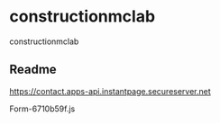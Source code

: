 # constructionmclab
constructionmclab

## Readme

https://contact.apps-api.instantpage.secureserver.net

Form-6710b59f.js
